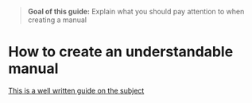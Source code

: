 > **Goal of this guide:** Explain what you should pay attention to when creating a manual

# How to create an understandable manual

[This is a well written guide on the subject](http://www.dozuki.com/Tech_Writing)

